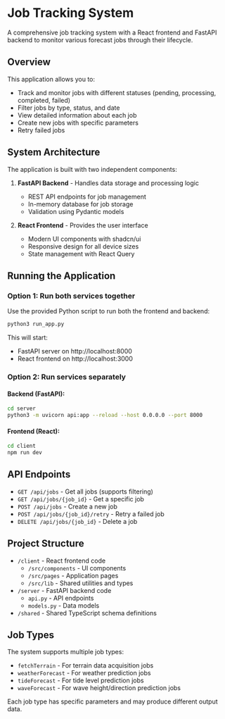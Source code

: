 # Job Tracking System

A comprehensive job tracking system with a React frontend and FastAPI backend to monitor various forecast jobs through their lifecycle.

## Overview

This application allows you to:
- Track and monitor jobs with different statuses (pending, processing, completed, failed)
- Filter jobs by type, status, and date
- View detailed information about each job
- Create new jobs with specific parameters
- Retry failed jobs

## System Architecture

The application is built with two independent components:

1. **FastAPI Backend** - Handles data storage and processing logic
   - REST API endpoints for job management
   - In-memory database for job storage
   - Validation using Pydantic models

2. **React Frontend** - Provides the user interface
   - Modern UI components with shadcn/ui
   - Responsive design for all device sizes
   - State management with React Query

## Running the Application

### Option 1: Run both services together

Use the provided Python script to run both the frontend and backend:

```bash
python3 run_app.py
```

This will start:
- FastAPI server on http://localhost:8000
- React frontend on http://localhost:3000

### Option 2: Run services separately

#### Backend (FastAPI):

```bash
cd server
python3 -m uvicorn api:app --reload --host 0.0.0.0 --port 8000
```

#### Frontend (React):

```bash
cd client
npm run dev
```

## API Endpoints

- `GET /api/jobs` - Get all jobs (supports filtering)
- `GET /api/jobs/{job_id}` - Get a specific job
- `POST /api/jobs` - Create a new job
- `POST /api/jobs/{job_id}/retry` - Retry a failed job
- `DELETE /api/jobs/{job_id}` - Delete a job

## Project Structure

- `/client` - React frontend code
  - `/src/components` - UI components
  - `/src/pages` - Application pages
  - `/src/lib` - Shared utilities and types
- `/server` - FastAPI backend code
  - `api.py` - API endpoints
  - `models.py` - Data models
- `/shared` - Shared TypeScript schema definitions

## Job Types

The system supports multiple job types:
- `fetchTerrain` - For terrain data acquisition jobs
- `weatherForecast` - For weather prediction jobs
- `tideForecast` - For tide level prediction jobs
- `waveForecast` - For wave height/direction prediction jobs

Each job type has specific parameters and may produce different output data.